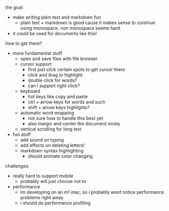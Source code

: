 the goal:
- make writing plain text and markdown fun
  - plain text + markdown is good cause it
  makes sense to continue using monospace.
  non monospace seems hard.
- it could be used for documents like this!

how to get there?
- more fundamental stuff
  - open and save files with file browser
  - cursor support
    - first just click certain spots to get 
    cursor there
    - click and drag to highlight
    - double click for words?
    - can i support right click?
  - keyboard
    - hot keys like copy and paste
    - ctrl + arrow keys for words and such
    - shift + arrow keys highlights?
  - automatic word wrapping
    - not sure how to handle this best yet
    - also margin and center the document nicely
  - vertical scrolling for long text
- fun stuff
  - add sound on typing
  - add effects on deleting letters!
  - markdown syntax highlighting
    - should animate color changing
    
challenges:
  - really hard to support mobile
    - probably will just choose not to
  - performance
    - im developing on an m1 mac, so
    i probably wont notice performance
    problems right away
    - i should do performance profiling